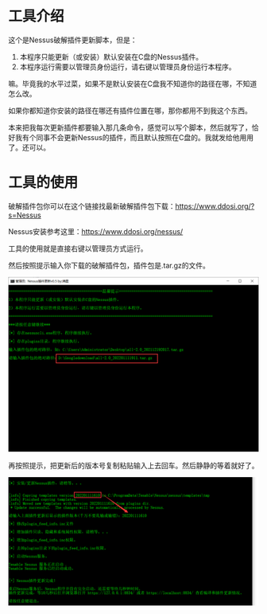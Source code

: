 # 工具介绍

这个是Nessus破解插件更新脚本，但是：

1. 本程序只能更新（或安装）默认安装在C盘的Nessus插件。
2. 本程序运行需要以管理员身份运行，请右键以管理员身份运行本程序。

嘛。毕竟我的水平过菜，如果不是默认安装在C盘我不知道你的路径在哪，不知道怎么改。

如果你都知道你安装的路径在哪还有插件位置在哪，那你都用不到我这个东西。

本来把我每次更新插件都要输入那几条命令，感觉可以写个脚本，然后就写了，恰好我有个同事不会更新Nessus的插件，而且默认按照在C盘的。我就发给他用用了。还可以。

# 工具的使用

破解插件包你可以在这个链接找最新破解插件包下载：https://www.ddosi.org/?s=Nessus

Nessus安装参考这里：https://www.ddosi.org/nessus/

工具的使用就是直接右键以管理员方式运行。

然后按照提示输入你下载的破解插件包，插件包是.tar.gz的文件。

![image-20220224202956632](images/image-20220224202956632.png)

再按照提示，把更新后的版本号复制粘贴输入上去回车。然后静静的等着就好了。

![image-20220224204202266](images/image-20220224204202266.png)
